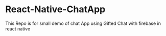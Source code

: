 # React-Native-ChatApp
This Repo is for small demo of chat App using Gifted Chat with firebase in react native

